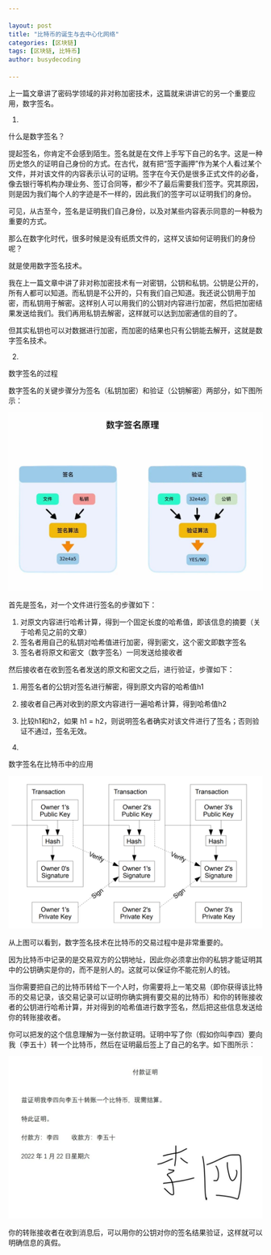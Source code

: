 ```yaml
---

layout: post
title: "比特币的诞生与去中心化网络"
categories: [区块链]
tags: [区块链, 比特币]
author: busydecoding

---
```


上一篇文章讲了密码学领域的非对称加密技术，这篇就来讲讲它的另一个重要应用，数字签名。

1.

什么是数字签名？

提起签名，你肯定不会感到陌生。签名就是在文件上手写下自己的名字。这是一种历史悠久的证明自己身份的方式。在古代，就有把“签字画押”作为某个人看过某个文件，并对该文件的内容表示认可的证明。签字在今天仍是很多正式文件的必备，像去银行等机构办理业务、签订合同等，都少不了最后需要我们签字。究其原因，则是因为我们每个人的字迹是不一样的，因此我们的签字可以证明我们的身份。

可见，从古至今，签名是证明我们自己身份，以及对某些内容表示同意的一种极为重要的方式。

那么在数字化时代，很多时候是没有纸质文件的，这样又该如何证明我们的身份呢？

就是使用数字签名技术。

我在上一篇文章中讲了非对称加密技术有一对密钥，公钥和私钥。公钥是公开的，所有人都可以知道。而私钥是不公开的，只有我们自己知道。我还说公钥用于加密，而私钥用于解密。这样别人可以用我们的公钥对内容进行加密，然后把加密结果发送给我们。我们再用私钥去解密，这样就可以达到加密通信的目的了。

但其实私钥也可以对数据进行加密，而加密的结果也只有公钥能去解开，这就是数字签名技术。

2.

数字签名的过程

数字签名的关键步骤分为签名（私钥加密）和验证（公钥解密）两部分，如下图所示：

![数字签名原理](/assets/img/posts/数字签名原理.jpg)

首先是签名，对一个文件进行签名的步骤如下：

1. 对原文内容进行哈希计算，得到一个固定长度的哈希值，即该信息的摘要（关于哈希见之前的文章）
2. 签名者用自己的私钥对哈希值进行加密，得到密文，这个密文即数字签名
3. 签名者将原文和密文（数字签名）一同发送给接收者

然后接收者在收到签名者发送的原文和密文之后，进行验证，步骤如下：

1. 用签名者的公钥对签名进行解密，得到原文内容的哈希值h1
2. 接收者自己再对收到的原文内容进行一遍哈希计算，得到哈希值h2
3. 比较h1和h2，如果 h1 = h2，则说明签名者确实对该文件进行了签名；否则验证不通过，签名无效。

3.

数字签名在比特币中的应用

![交易](/assets/img/posts/bitcoin_whitepaper_transaction.jpg)

从上图可以看到，数字签名技术在比特币的交易过程中是非常重要的。

因为比特币中记录的是交易双方的公钥地址，因此你必须拿出你的私钥才能证明其中的公钥确实是你的，而不是别人的。这就可以保证你不能花别人的钱。

当你需要把自己的比特币转给下一个人时，你需要将上一笔交易（即你获得该比特币的交易记录，该交易记录可以证明你确实拥有要交易的比特币）和你的转账接收者的公钥进行哈希计算，并对得到的哈希值进行数字签名，然后把这些信息发送给你的转账接收者。

你可以把发的这个信息理解为一张付款证明。证明中写了你（假如你叫李四）要向我（李五十）转一个比特币，然后在证明最后签上了自己的名字。如下图所示：

![付款证明](/assets/img/posts/付款证明.jpg)

你的转账接收者在收到消息后，可以用你的公钥对你的签名结果验证，这样就可以明确信息的真假。





